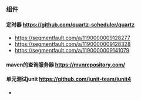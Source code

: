### 组件
#### 定时器 https://github.com/quartz-scheduler/quartz
- https://segmentfault.com/a/1190000009128277
- https://segmentfault.com/a/1190000009128328
- https://segmentfault.com/a/1190000009141079

#### maven的查询服务器 https://mvnrepository.com/
#### 单元测试junit https://github.com/junit-team/junit4
- 
